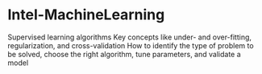 # Intel-MachineLearning
Supervised learning algorithms Key concepts like under- and over-fitting, regularization, and cross-validation How to identify the type of problem to be solved, choose the right algorithm, tune parameters, and validate a model
